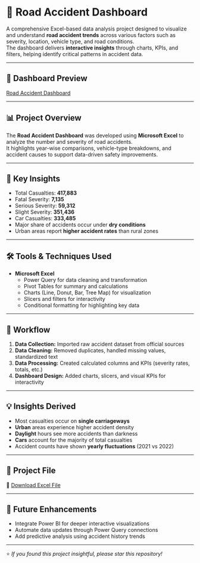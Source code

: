 # 🚗 Road Accident Dashboard

A comprehensive Excel-based data analysis project designed to visualize and understand **road accident trends** across various factors such as severity, location, vehicle type, and road conditions.  
The dashboard delivers **interactive insights** through charts, KPIs, and filters, helping identify critical patterns in accident data.

---
## 📸 Dashboard Preview
[Road Accident Dashboard](https://github.com/RudraPratapSingh10/Road-Accident-Dashboard-/blob/main/Dashboard.xlsx)

---

## 📊 Project Overview
The **Road Accident Dashboard** was developed using **Microsoft Excel** to analyze the number and severity of road accidents.  
It highlights year-wise comparisons, vehicle-type breakdowns, and accident causes to support data-driven safety improvements.

---

## 🧩 Key Insights
- Total Casualties: **417,883**
- Fatal Severity: **7,135**
- Serious Severity: **59,312**
- Slight Severity: **351,436**
- Car Casualties: **333,485**
- Major share of accidents occur under **dry conditions**
- Urban areas report **higher accident rates** than rural zones

---

## 🛠️ Tools & Techniques Used
- **Microsoft Excel**
  - Power Query for data cleaning and transformation  
  - Pivot Tables for summary and calculations  
  - Charts (Line, Donut, Bar, Tree Map) for visualization  
  - Slicers and filters for interactivity  
  - Conditional formatting for highlighting key data  

---

## 🧮 Workflow
1. **Data Collection:** Imported raw accident dataset from official sources  
2. **Data Cleaning:** Removed duplicates, handled missing values, standardized text  
3. **Data Processing:** Created calculated columns and KPIs (severity rates, totals, etc.)  
4. **Dashboard Design:** Added charts, slicers, and visual KPIs for interactivity  

---

## 💡 Insights Derived
- Most casualties occur on **single carriageways**  
- **Urban** areas experience higher accident density  
- **Daylight** hours see more accidents than darkness  
- **Cars** account for the majority of total casualties  
- Accident counts have shown **yearly fluctuations** (2021 vs 2022)

---

## 📂 Project File
📁 [Download Excel File](https://1drv.ms/x/c/940194cc43aba0f6/EZHnVitiuJxNjUwjwbcCBqABtxcQcr0dI8S3J4eY5I8mTQ?e=cZsCRZ)

---

## 🚀 Future Enhancements
- Integrate Power BI for deeper interactive visualizations  
- Automate data updates through Power Query connections  
- Add predictive analysis using accident history trends  

---

⭐ *If you found this project insightful, please star this repository!*
